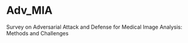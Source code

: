 # Adv_MIA
Survey on Adversarial Attack and Defense for Medical Image Analysis: Methods and Challenges
